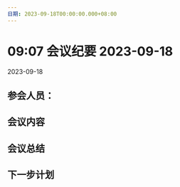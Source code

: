 ```yaml
---
日期: 2023-09-18T00:00:00.000+08:00
---
```

# 09:07 会议纪要 2023-09-18

2023-09-18

## 参会人员：


## 会议内容

## 会议总结

## 下一步计划